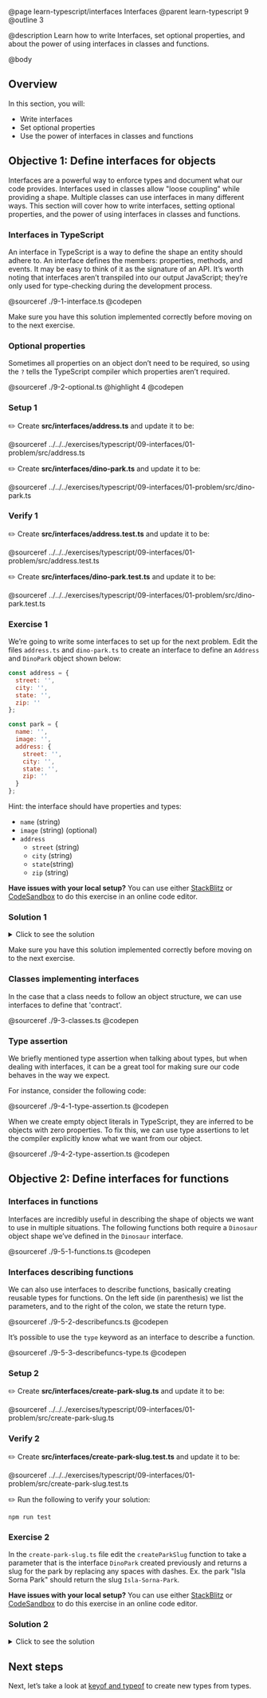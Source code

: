 @page learn-typescript/interfaces Interfaces
@parent learn-typescript 9
@outline 3

@description Learn how to write Interfaces, set optional properties, and about the power of using interfaces in classes and functions.

@body

## Overview

In this section, you will:

- Write interfaces
- Set optional properties
- Use the power of interfaces in classes and functions

## Objective 1: Define interfaces for objects

Interfaces are a powerful way to enforce types and document what our code provides. Interfaces used in classes allow "loose coupling" while providing a shape. Multiple classes can use interfaces in many different ways. This section will cover how to write interfaces, setting optional properties, and the power of using interfaces in classes and functions.

### Interfaces in TypeScript

An interface in TypeScript is a way to define the shape an entity should adhere to. An interface defines the members: properties, methods, and events. It may be easy to think of it as the signature of an API. It’s worth noting that interfaces aren’t transpiled into our output JavaScript; they’re only used for type-checking during the development process.

@sourceref ./9-1-interface.ts
@codepen

Make sure you have this solution implemented correctly before moving on to the next exercise.

### Optional properties

Sometimes all properties on an object don’t need to be required, so using the ``?`` tells the TypeScript compiler which properties aren’t required.

@sourceref ./9-2-optional.ts
@highlight 4
@codepen

### Setup 1

✏️ Create **src/interfaces/address.ts** and update it to be:

@sourceref ../../../exercises/typescript/09-interfaces/01-problem/src/address.ts

✏️ Create **src/interfaces/dino-park.ts** and update it to be:

@sourceref ../../../exercises/typescript/09-interfaces/01-problem/src/dino-park.ts



### Verify 1

✏️ Create **src/interfaces/address.test.ts** and update it to be:

@sourceref ../../../exercises/typescript/09-interfaces/01-problem/src/address.test.ts

✏️ Create **src/interfaces/dino-park.test.ts** and update it to be:

@sourceref ../../../exercises/typescript/09-interfaces/01-problem/src/dino-park.test.ts

### Exercise 1

We’re going to write some interfaces to set up for the next problem. Edit the files `address.ts` and `dino-park.ts` to create an interface to define an ``Address`` and ``DinoPark`` object shown below:

```javascript
const address = {
  street: '',
  city: '',
  state: '',
  zip: ''
};

const park = {
  name: '',
  image: '',
  address: {
    street: '',
    city: '',
    state: '',
    zip: ''
  }
};
```

Hint: the interface should have properties and types:

- ``name`` (string)
- ``image`` (string) (optional)
- ``address``
  - ``street`` (string)
  - ``city`` (string)
  - ``state``(string)
  - ``zip`` (string)

<strong>Have issues with your local setup?</strong> You can use either [StackBlitz](https://stackblitz.com/fork/github/bitovi/academy/tree/main/exercises/typescript/09-interfaces/01-problem?file=src/address.ts) or [CodeSandbox](https://codesandbox.io/p/devbox/github/bitovi/academy/tree/main/exercises/typescript/09-interfaces/01-problem?file=src/address.ts) to do this exercise in an online code editor.

### Solution 1

<details>
<summary>Click to see the solution</summary>

✏️ Update `address.ts` to the following:

@sourceref ../../../exercises/typescript/09-interfaces/01-solution/src/address.ts
@highlight 2-5

✏️ Update `dino-park.ts` to the following:

@sourceref ../../../exercises/typescript/09-interfaces/01-solution/src/dino-park.ts
@highlight 4-6

<strong>Have issues with your local setup?</strong> See the solution in [StackBlitz](https://stackblitz.com/fork/github/bitovi/academy/tree/main/exercises/typescript/09-interfaces/01-solution?file=src/address.ts) or [CodeSandbox](https://codesandbox.io/p/devbox/github/bitovi/academy/tree/main/exercises/typescript/09-interfaces/01-solution?file=src/address.ts).

</details>

Make sure you have this solution implemented correctly before moving on to the next exercise.

### Classes implementing interfaces

In the case that a class needs to follow an object structure, we can use interfaces to define that 'contract'.

@sourceref ./9-3-classes.ts
@codepen

### Type assertion

We briefly mentioned type assertion when talking about types, but when dealing with interfaces, it can be a great tool for making sure our code behaves in the way we expect.

For instance, consider the following code:

@sourceref ./9-4-1-type-assertion.ts
@codepen

When we create empty object literals in TypeScript, they are inferred to be objects with zero properties. To fix this, we can use type assertions to let the compiler explicitly know what we want from our object.

@sourceref ./9-4-2-type-assertion.ts
@codepen

## Objective 2: Define interfaces for functions

### Interfaces in functions

Interfaces are incredibly useful in describing the shape of objects we want to use in multiple situations. The following functions both require a ``Dinosaur`` object shape we’ve defined in the ``Dinosaur`` interface.

@sourceref ./9-5-1-functions.ts
@codepen

### Interfaces describing functions

We can also use interfaces to describe functions, basically creating reusable types for functions. On the left side (in parenthesis) we list the parameters, and to the right of the colon, we state the return type.

@sourceref ./9-5-2-describefuncs.ts
@codepen

It’s possible to use the `type` keyword as an interface to describe a function.

@sourceref ./9-5-3-describefuncs-type.ts
@codepen

### Setup 2

✏️ Create **src/interfaces/create-park-slug.ts** and update it to be:

@sourceref ../../../exercises/typescript/09-interfaces/01-problem/src/create-park-slug.ts

### Verify 2

✏️ Create **src/interfaces/create-park-slug.test.ts** and update it to be:

@sourceref ../../../exercises/typescript/09-interfaces/01-problem/src/create-park-slug.test.ts

✏️ Run the following to verify your solution:

```shell
npm run test
```

### Exercise 2

In the `create-park-slug.ts` file edit the ``createParkSlug`` function to take a parameter that is the interface ```DinoPark``` created previously and returns a slug for the park by replacing any spaces with dashes. Ex. the park "Isla Sorna Park" should return the slug `Isla-Sorna-Park`.

<strong>Have issues with your local setup?</strong> You can use either [StackBlitz](https://stackblitz.com/fork/github/bitovi/academy/tree/main/exercises/typescript/09-interfaces/01-problem?file=src/create-park-slug.ts) or [CodeSandbox](https://codesandbox.io/p/devbox/github/bitovi/academy/tree/main/exercises/typescript/09-interfaces/01-problem?file=src/create-park-slug.ts) to do this exercise in an online code editor.

### Solution 2

<details>
<summary>Click to see the solution</summary>

✏️ Update `create-park-slug.ts` to the following:

@sourceref ../../../exercises/typescript/09-interfaces/01-solution/src/create-park-slug.ts
@highlight 3-4

<strong>Have issues with your local setup?</strong> See the solution in [StackBlitz](https://stackblitz.com/fork/github/bitovi/academy/tree/main/exercises/typescript/09-interfaces/01-solution?file=src/create-park-slug.ts) or [CodeSandbox](https://codesandbox.io/p/devbox/github/bitovi/academy/tree/main/exercises/typescript/09-interfaces/01-solution?file=src/create-park-slug.ts).

</details>

## Next steps

Next, let’s take a look at [keyof and typeof](./keyof-typeof.html) to create new types from types.
